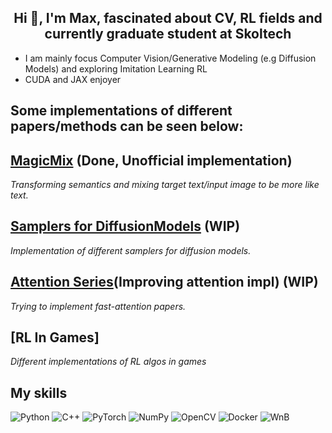 <h2 align="center">Hi 👋, I'm Max, fascinated about CV, RL fields and currently graduate student at Skoltech</h2>

- I am mainly focus Computer Vision/Generative Modeling (e.g Diffusion Models) and exploring Imitation Learning RL
- CUDA and JAX enjoyer 


## Some implementations of different papers/methods can be seen below:
## [MagicMix](https://github.com/skylooop/DiffusionModels/tree/master/MagicMix_mini) (Done, Unofficial implementation)
_Transforming semantics and mixing target text/input image to be more like text._
## [Samplers for DiffusionModels](https://github.com/skylooop/Diffusion-Samplers) (WIP)
_Implementation of different samplers for diffusion models._
## [Attention Series](https://github.com/skylooop/AttentionSeries)(Improving attention impl) (WIP)
_Trying to implement fast-attention papers._

## [RL In Games]
_Different implementations of RL algos in games_

## My skills
![Python](https://img.shields.io/badge/python-3670A0?style=for-the-badge&logo=python&logoColor=ffdd54)
![C++](https://img.shields.io/badge/c++-%2300599C.svg?style=for-the-badge&logo=c%2B%2B&logoColor=white)
![PyTorch](https://img.shields.io/badge/PyTorch-%23EE4C2C.svg?style=for-the-badge&logo=PyTorch&logoColor=white)
![NumPy](https://img.shields.io/badge/numpy-%23013243.svg?style=for-the-badge&logo=numpy&logoColor=white)
![OpenCV](https://img.shields.io/badge/opencv-%23white.svg?style=for-the-badge&logo=opencv&logoColor=white)
![Docker](https://img.shields.io/badge/Docker-2CA5E0?style=for-the-badge&logo=docker&logoColor=white)
![WnB](https://img.shields.io/badge/Weights_&_Biases-FFBE00?style=for-the-badge&logo=WeightsAndBiases&logoColor=white)
